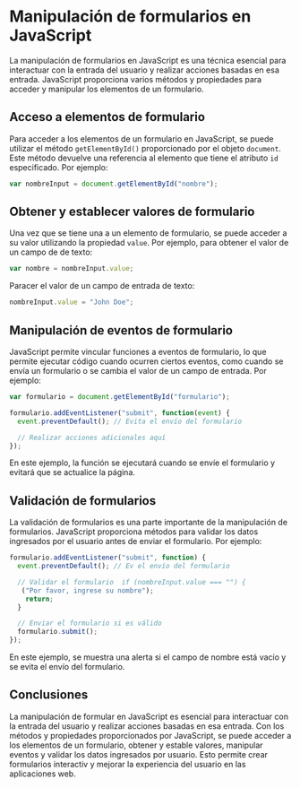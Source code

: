 # Manipulación de formularios en JavaScript

La manipulación de formularios en JavaScript es una técnica esencial para interactuar con la entrada del usuario y realizar acciones basadas en esa entrada. JavaScript proporciona varios métodos y propiedades para acceder y manipular los elementos de un formulario.

## Acceso a elementos de formulario

Para acceder a los elementos de un formulario en JavaScript, se puede utilizar el método `getElementById()` proporcionado por el objeto `document`. Este método devuelve una referencia al elemento que tiene el atributo `id` especificado. Por ejemplo:

```javascript
var nombreInput = document.getElementById("nombre");
```

## Obtener y establecer valores de formulario

Una vez que se tiene una a un elemento de formulario, se puede acceder a su valor utilizando la propiedad `value`. Por ejemplo, para obtener el valor de un campo de de texto:

```javascript
var nombre = nombreInput.value;
```

Paracer el valor de un campo de entrada de texto:

```javascript
nombreInput.value = "John Doe";
```

## Manipulación de eventos de formulario

JavaScript permite vincular funciones a eventos de formulario, lo que permite ejecutar código cuando ocurren ciertos eventos, como cuando se envía un formulario o se cambia el valor de un campo de entrada. Por ejemplo:

```javascript
var formulario = document.getElementById("formulario");

formulario.addEventListener("submit", function(event) {
  event.preventDefault(); // Evita el envío del formulario

  // Realizar acciones adicionales aquí
});
```

En este ejemplo, la función se ejecutará cuando se envíe el formulario y evitará que se actualice la página.

## Validación de formularios

La validación de formularios es una parte importante de la manipulación de formularios. JavaScript proporciona métodos para validar los datos ingresados por el usuario antes de enviar el formulario. Por ejemplo:

```javascript
formulario.addEventListener("submit", function) {
  event.preventDefault(); // Ev el envío del formulario

  // Validar el formulario  if (nombreInput.value === "") {
   ("Por favor, ingrese su nombre");
    return;
  }

  // Enviar el formulario si es válido
  formulario.submit();
});
```

En este ejemplo, se muestra una alerta si el campo de nombre está vacío y se evita el envío del formulario.

## Conclusiones

La manipulación de formular en JavaScript es esencial para interactuar con la entrada del usuario y realizar acciones basadas en esa entrada. Con los métodos y propiedades proporcionados por JavaScript, se puede acceder a los elementos de un formulario, obtener y estable valores, manipular eventos y validar los datos ingresados por usuario. Esto permite crear formularios interactiv y mejorar la experiencia del usuario en las aplicaciones web.